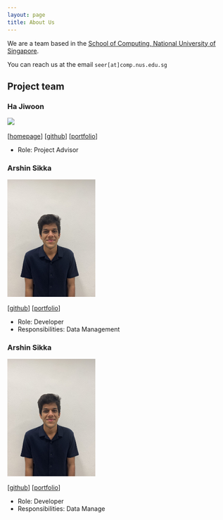 ```yaml
---
layout: page
title: About Us
---
```


We are a team based in the [School of Computing, National University of Singapore](https://www.comp.nus.edu.sg).

You can reach us at the email `seer[at]comp.nus.edu.sg`

## Project team

### Ha Jiwoon

<img src="images/johndoe.png" width="200px">

[[homepage](http://www.comp.nus.edu.sg/~damithch)]
[[github](https://github.com/johndoe)]
[[portfolio](team/johndoe.md)]

* Role: Project Advisor

### Arshin Sikka

<img src="images/arshinsikka.png" width="200px">

[[github](http://github.com/arshinsikka)]
[[portfolio](team/arshinsikka.md)]

* Role: Developer
* Responsibilities: Data Management

### Arshin Sikka

<img src="images/arshinsikka.png" width="200px">

[[github](http://github.com/arshinsikka)]
[[portfolio](team/arshinsikka.md)]

* Role: Developer
* Responsibilities: Data Manage




